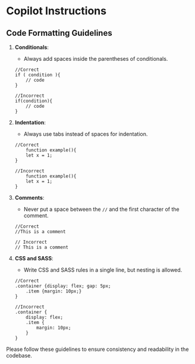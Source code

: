 # Copilot Instructions

## Code Formatting Guidelines

1. **Conditionals**:
	- Always add spaces inside the parentheses of conditionals.
	```
	//Correct
	if ( condition ){
		// code
	}

	//Incorrect
	if(condition){
		// code
	}
	```

2. **Indentation**:
	- Always use tabs instead of spaces for indentation.
	```
	//Correct
		function example(){
		let x = 1;
	}

	//Incorrect
	    function example(){
	    let x = 1;
	}
	```

3. **Comments**:
	- Never put a space between the `//` and the first character of the comment.
	```
	//Correct
	//This is a comment

	// Incorrect
	// This is a comment
	```

4. **CSS and SASS**:
	- Write CSS and SASS rules in a single line, but nesting is allowed.
	```
	//Correct
	.container {display: flex; gap: 5px;
		.item {margin: 10px;}
	}

	//Incorrect
	.container {
		display: flex;
		.item {
			margin: 10px;
		}
	}
	```

Please follow these guidelines to ensure consistency and readability in the codebase.